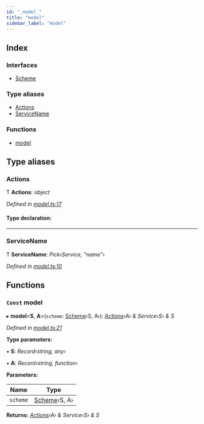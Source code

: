 ```yaml
---
id: "_model_"
title: "model"
sidebar_label: "model"
---
```


## Index

### Interfaces

* [Scheme](../interfaces/_model_.scheme.md)

### Type aliases

* [Actions](_model_.md#actions)
* [ServiceName](_model_.md#servicename)

### Functions

* [model](_model_.md#const-model)

## Type aliases

###  Actions

Ƭ **Actions**: *object*

*Defined in [model.ts:17](https://github.com/unadlib/reactant/blob/40f38c4/packages/reactant-model/src/model.ts#L17)*

#### Type declaration:

___

###  ServiceName

Ƭ **ServiceName**: *Pick‹Service, "name"›*

*Defined in [model.ts:10](https://github.com/unadlib/reactant/blob/40f38c4/packages/reactant-model/src/model.ts#L10)*

## Functions

### `Const` model

▸ **model**<**S**, **A**>(`scheme`: [Scheme](../interfaces/_model_.scheme.md)‹S, A›): *[Actions](_model_.md#actions)‹A› & Service‹S› & S*

*Defined in [model.ts:21](https://github.com/unadlib/reactant/blob/40f38c4/packages/reactant-model/src/model.ts#L21)*

**Type parameters:**

▪ **S**: *Record‹string, any›*

▪ **A**: *Record‹string, function›*

**Parameters:**

Name | Type |
------ | ------ |
`scheme` | [Scheme](../interfaces/_model_.scheme.md)‹S, A› |

**Returns:** *[Actions](_model_.md#actions)‹A› & Service‹S› & S*
